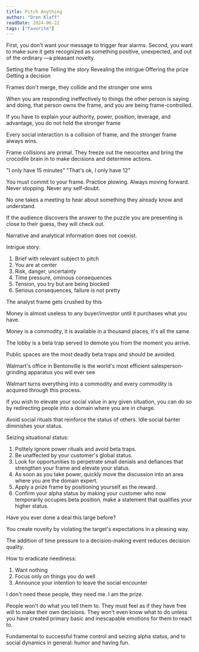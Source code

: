 ```yaml
---
title: Pitch Anything
author: "Oren Klaff"
readDate: 2024-06-22
tags: ["favorite"]
---
```


First, you don't want your message to trigger fear alarms.
Second, you want to make sure it gets recognized as something positive, unexpected, and out of the ordinary —a pleasant novelty.

Setting the frame
Telling the story
Revealing the intrigue 
Offering the prize
Getting a decision

Frames don't merge, they collide and the stronger one wins

When you are responding ineffectively to things the other person is saying and doing, that person owns the frame, and you are being frame-controlled.

If you have to explain your authority, power, position, leverage, and advantage, you do not hold the stronger frame

Every social interaction is a collision of frame, and the stronger frame always wins.

Frame collisions are primal. They freeze out the neocortex and bring the crocodile brain in to make decisions and determine actions.

"I only have 15 minutes"
"That's ok, I only have 12"

You must commit to your frame. Practice plowing. Always moving forward. Never stopping. Never any self-doubt.

No one takes a meeting to hear about something they already know and understand.

If the audience discovers the answer  to the puzzle you are presenting is close to their guess, they will check out.

Narrative and analytical information does not coexist.

Intrigue story:
1. Brief with relevant subject to pitch
2. You are at center
3. Risk, danger, uncertainty 
4. Time pressure, ominous consequences 
5. Tension, you try but are being blocked
6. Serious consequences, failure is not pretty

The analyst frame gets crushed by this

Money is almost useless to any buyer/investor until it purchases what you have.

Money is a commodity, it is available in a thousand places, it's all the same.

The lobby is a beta trap served to demote you from the moment you arrive.

Public spaces are the most deadly beta traps and should be avoided.

Walmart's office in Bentonville is the world's most efficient salesperson-grinding apparatus you will ever see

Walmart turns everything into a commodity and every commodity is acquired through this process.

If you wish to elevate your social value in any given situation, you can do so by redirecting people into a domain where you are in charge.

Avoid social rituals that reinforce the status of others. Idle social banter diminishes your status.

Seizing situational status:
1. Politely ignore power rituals and avoid beta traps.
2. Be unaffected by your customer's global status.
3. Look for opportunities to perpetrate small denials and defiances that strengthen your frame and elevate your status.
4. As soon as you take power, quickly move the discussion into an area where you are the domain expert. 
5. Apply a prize frame by positioning yourself as the reward. 
6. Confirm your alpha status by making your customer who now temporarily occupies beta position, make a statement that qualifies your higher status.

Have you ever done a deal this large before?

You create novelty by violating the target's expectations in a pleasing way.

The addition of time pressure to a decision-making event reduces decision quality.

How to eradicate neediness:
1. Want nothing 
2. Focus only on things you do well
3. Announce your intention to leave the social encounter

I don't need these people, they need me. I am the prize.

People won't do what you tell them to. They must feel as if they have free will to make their own decisions. They won't even know what to do unless you have created primary basic and inescapable emotions for them to react to.

Fundamental to successful frame control and seizing alpha status, and to social dynamics in general: humor and having fun.

